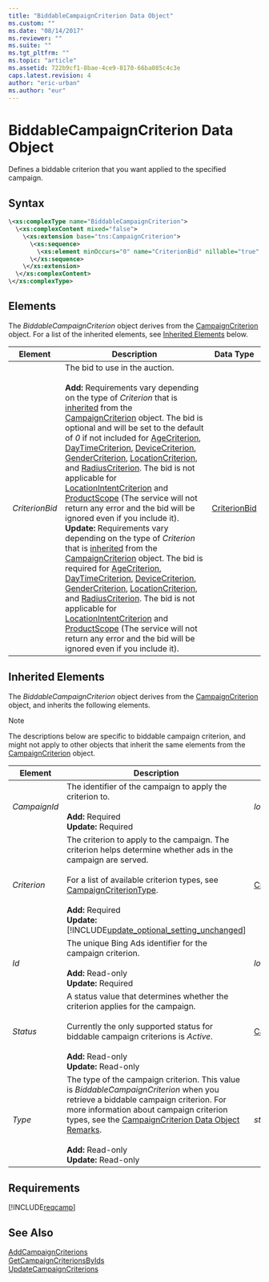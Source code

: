 ```yaml
---
title: "BiddableCampaignCriterion Data Object"
ms.custom: ""
ms.date: "08/14/2017"
ms.reviewer: ""
ms.suite: ""
ms.tgt_pltfrm: ""
ms.topic: "article"
ms.assetid: 722b9cf1-8bae-4ce9-8170-66ba085c4c3e
caps.latest.revision: 4
author: "eric-urban"
ms.author: "eur"
---
```

# BiddableCampaignCriterion Data Object
Defines a biddable criterion that you want applied to the specified campaign.

## Syntax

```xml
\<xs:complexType name="BiddableCampaignCriterion">
  \<xs:complexContent mixed="false">
    \<xs:extension base="tns:CampaignCriterion">
      \<xs:sequence>
        \<xs:element minOccurs="0" name="CriterionBid" nillable="true" type="tns:CriterionBid" />
      \</xs:sequence>
    \</xs:extension>
  \</xs:complexContent>
\</xs:complexType>
```

## <a name="Elements"></a>Elements
The *BiddableCampaignCriterion* object derives from the [CampaignCriterion](../campaign-api/campaigncriterion-data-object.md) object. For a list of the inherited elements, see [Inherited Elements](#InheritedElements) below.

|Element|Description|Data Type|
|-----------|---------------|-------------|
|*CriterionBid*|The bid to use in the auction.<br/><br/>**Add:** Requirements vary depending on the type of *Criterion* that is [inherited](#InheritedElements) from the [CampaignCriterion](../campaign-api/campaigncriterion-data-object.md) object. The bid is optional and will be set to the default of *0* if not included for [AgeCriterion](../campaign-api/agecriterion-data-object.md), [DayTimeCriterion](../campaign-api/daytimecriterion-data-object.md), [DeviceCriterion](../campaign-api/devicecriterion-data-object.md), [GenderCriterion](../campaign-api/gendercriterion-data-object.md), [LocationCriterion](../campaign-api/locationcriterion-data-object.md), and [RadiusCriterion](../campaign-api/radiuscriterion-data-object.md). The bid is not applicable for [LocationIntentCriterion](../campaign-api/locationintentcriterion-data-object.md) and [ProductScope](../campaign-api/productscope-data-object.md) (The service will not return any error and the bid will be ignored even if you include it).<br/>**Update:** Requirements vary depending on the type of *Criterion* that is [inherited](#InheritedElements) from the [CampaignCriterion](../campaign-api/campaigncriterion-data-object.md) object. The bid is required for [AgeCriterion](../campaign-api/agecriterion-data-object.md), [DayTimeCriterion](../campaign-api/daytimecriterion-data-object.md), [DeviceCriterion](../campaign-api/devicecriterion-data-object.md), [GenderCriterion](../campaign-api/gendercriterion-data-object.md), [LocationCriterion](../campaign-api/locationcriterion-data-object.md), and [RadiusCriterion](../campaign-api/radiuscriterion-data-object.md). The bid is not applicable for [LocationIntentCriterion](../campaign-api/locationintentcriterion-data-object.md) and [ProductScope](../campaign-api/productscope-data-object.md) (The service will not return any error and the bid will be ignored even if you include it).|[CriterionBid](../campaign-api/criterionbid-data-object.md)|

## <a name="InheritedElements"></a>Inherited Elements
The *BiddableCampaignCriterion* object derives from the [CampaignCriterion](../campaign-api/campaigncriterion-data-object.md) object, and inherits the following elements. 

> [!NOTE]
> The descriptions below are specific to biddable campaign criterion, and might not apply to other objects that inherit the same elements from the [CampaignCriterion](../campaign-api/campaigncriterion-data-object.md) object.

|Element|Description|Data Type|
|-----------|---------------|-------------|
|*CampaignId*|The identifier of the campaign to apply the criterion to.<br/><br/>**Add:** Required<br/>**Update:** Required|*long*|
|*Criterion*|The criterion to apply to the campaign. The criterion helps determine whether ads in the campaign are served.<br/><br/>For a list of available criterion types, see [CampaignCriterionType](../campaign-api/campaigncriteriontype-value-set.md).<br/><br/>**Add:** Required<br/>**Update:** [!INCLUDE[update_optional_setting_unchanged](../campaign-api/includes/update-optional-setting-unchanged.md)]|[Criterion](../campaign-api/criterion-data-object.md)|
|*Id*|The unique Bing Ads identifier for the campaign criterion.<br/><br/>**Add:** Read-only<br/>**Update:** Required|*long*|
|*Status*|A status value that determines whether the criterion applies for the campaign.<br/><br/>Currently the only supported status for biddable campaign criterions is *Active*.<br/><br/>**Add:** Read-only<br/>**Update:** Read-only|[CampaignCriterionStatus](../campaign-api/campaigncriterionstatus-value-set.md)|
|*Type*|The type of the campaign criterion. This value is *BiddableCampaignCriterion* when you retrieve a biddable campaign criterion. For more information about campaign criterion types, see the [CampaignCriterion Data Object Remarks](../campaign-api/campaigncriterion-data-object.md#remarks).<br/><br/>**Add:** Read-only<br/>**Update:** Read-only|*string*|
 

## Requirements
[!INCLUDE[reqcamp](../campaign-api/includes/reqcamp.md)]
## See Also
[AddCampaignCriterions](../campaign-api/addcampaigncriterions-service-operation.md)   
[GetCampaignCriterionsByIds](../campaign-api/getcampaigncriterionsbyids-service-operation.md)  
[UpdateCampaignCriterions](../campaign-api/updatecampaigncriterions-service-operation.md)  


